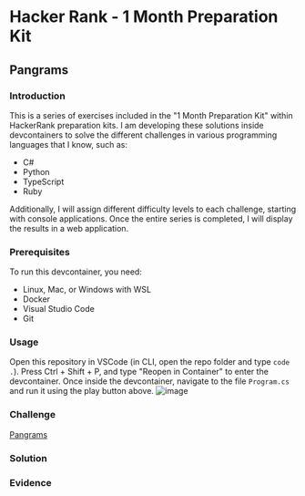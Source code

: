 # Hacker Rank - 1 Month Preparation Kit
## Pangrams

### Introduction

This is a series of exercises included in the "1 Month Preparation Kit" within HackerRank preparation kits. I am developing these solutions inside devcontainers to solve the different challenges in various programming languages that I know, such as:
- C#
- Python
- TypeScript
- Ruby

Additionally, I will assign different difficulty levels to each challenge, starting with console applications. Once the entire series is completed, I will display the results in a web application.

### Prerequisites

To run this devcontainer, you need:
- Linux, Mac, or Windows with WSL
- Docker
- Visual Studio Code
- Git

### Usage

Open this repository in VSCode (in CLI, open the repo folder and type `code .`). Press Ctrl + Shift + P, and type "Reopen in Container" to enter the devcontainer. Once inside the devcontainer, navigate to the file `Program.cs` and run it using the play button above.
![image](https://github.com/user-attachments/assets/be3f28fa-b04f-4515-b8b9-5c9be0158cd6)


### Challenge

[Pangrams](https://www.hackerrank.com/challenges/one-month-preparation-kit-pangrams/problem?isFullScreen=true&h_l=interview&playlist_slugs%5B%5D=preparation-kits&playlist_slugs%5B%5D=one-month-preparation-kit&playlist_slugs%5B%5D=one-month-week-one)

### Solution


### Evidence

